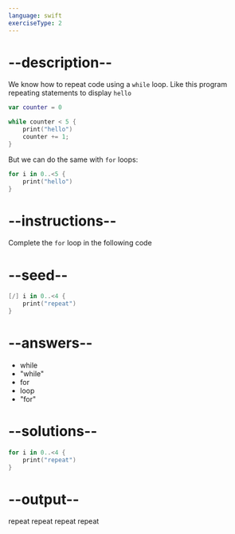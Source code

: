 ```yaml
---
language: swift
exerciseType: 2
---
```


# --description--

We know how to repeat code using a `while` loop.
Like this program repeating statements to display `hello`
```swift
var counter = 0

while counter < 5 {
	print("hello")
	counter += 1;
}
```
But we can do the same with `for` loops:
```swift
for i in 0..<5 {
	print("hello")
}
```

# --instructions--

Complete the `for` loop in the following code

# --seed--

```swift
[/] i in 0..<4 {
    print("repeat")
}
```

# --answers--

- while
- "while"
- for
- loop
- "for"

# --solutions--

```swift
for i in 0..<4 {
    print("repeat")
}
```

# --output--

repeat
repeat
repeat
repeat
